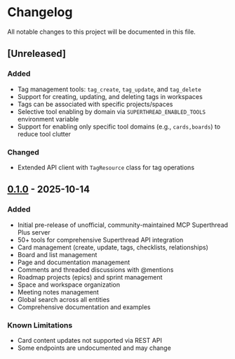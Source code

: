# Changelog

All notable changes to this project will be documented in this file.

## [Unreleased]

### Added
- Tag management tools: `tag_create`, `tag_update`, and `tag_delete`
- Support for creating, updating, and deleting tags in workspaces
- Tags can be associated with specific projects/spaces
- Selective tool enabling by domain via `SUPERTHREAD_ENABLED_TOOLS` environment variable
- Support for enabling only specific tool domains (e.g., `cards,boards`) to reduce tool clutter

### Changed
- Extended API client with `TagResource` class for tag operations

## [0.1.0] - 2025-10-14

### Added
- Initial pre-release of unofficial, community-maintained MCP Superthread Plus server
- 50+ tools for comprehensive Superthread API integration
- Card management (create, update, tags, checklists, relationships)
- Board and list management
- Page and documentation management
- Comments and threaded discussions with @mentions
- Roadmap projects (epics) and sprint management
- Space and workspace organization
- Meeting notes management
- Global search across all entities
- Comprehensive documentation and examples

### Known Limitations
- Card content updates not supported via REST API
- Some endpoints are undocumented and may change

[0.1.0]: https://github.com/steveclarke/mcp-superthread-plus/releases/tag/v0.1.0

